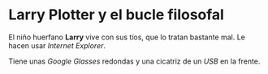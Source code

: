 ﻿# Larry Plotter y el bucle filosofalEl niño huerfano **Larry** vive con sus tíos, que lo tratan bastante mal. Le hacen usar *Internet Explorer*.Tiene unas *Google Glasses* redondas y una cicatriz de un *USB* en la frente.